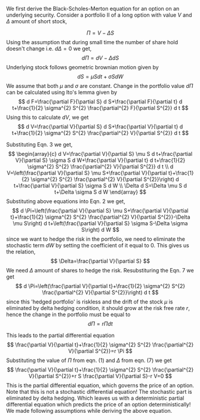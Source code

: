 We first derive the Black-Scholes-Merton equation for an option on an underlying security. Consider a portfolio II of a long option with value $V$ and $\Delta$ amount of short stock,

$$
\Pi=V-\Delta S
$$
Using the assumption that during small time the number of share hold doesn't change i.e. $d \Delta=0$ we get,
$$
d \Pi=d V-\Delta d S
$$
Underlying stock follows geometric brownian motion given by
$$
d S=\mu S d t+\sigma S d W
$$
We assume that both $\mu$ and $\sigma$ are constant. Change in the portfolio value $d \Pi$ can be calculated using Ito's lemma given by
$$
d F=\frac{\partial F}{\partial S} d S+\frac{\partial F}{\partial t} d t+\frac{1}{2} \sigma^{2} S^{2} \frac{\partial^{2} F}{\partial S^{2}} d t
$$
Using this to calculate $d V,$ we get
$$
d V=\frac{\partial V}{\partial S} d S+\frac{\partial V}{\partial t} d t+\frac{1}{2} \sigma^{2} S^{2} \frac{\partial^{2} V}{\partial S^{2}} d t
$$

Substituting Eqn. 3 we get,
$$
\begin{array}{c}
d V=\frac{\partial V}{\partial S} \mu S d t+\frac{\partial V}{\partial S} \sigma S d W+\frac{\partial V}{\partial t} d t+\frac{1}{2} \sigma^{2} S^{2} \frac{\partial^{2} V}{\partial S^{2}} d t \\
d V=\left(\frac{\partial V}{\partial S} \mu S+\frac{\partial V}{\partial t}+\frac{1}{2} \sigma^{2} S^{2} \frac{\partial^{2} V}{\partial S^{2}}\right) d t+\frac{\partial V}{\partial S} \sigma S d W \\
\Delta d S=\Delta \mu S d t+\Delta \sigma S d W
\end{array}
$$
Substituting above equations into Eqn. 2 we get,
$$
d \Pi=\left(\frac{\partial V}{\partial S} \mu S+\frac{\partial V}{\partial t}+\frac{1}{2} \sigma^{2} S^{2} \frac{\partial^{2} V}{\partial S^{2}}-\Delta \mu S\right) d t+\left(\frac{\partial V}{\partial S} \sigma S-\Delta \sigma S\right) d W
$$
since we want to hedge the risk in the portfolio, we need to eliminate the stochastic term $d W$ by setting the coefficient of it equal to $0 .$ This gives us the relation,
$$
\Delta=\frac{\partial V}{\partial S}
$$
We need $\Delta$ amount of shares to hedge the risk. Resubstituring the Eqn. 7 we get
$$
d \Pi=\left(\frac{\partial V}{\partial t}+\frac{1}{2} \sigma^{2} S^{2} \frac{\partial^{2} V}{\partial S^{2}}\right) d t
$$
since this 'hedged portfolio' is riskless and the drift of the stock $\mu$ is eliminated by delta hedging condition, it should grow at the risk free rate $r,$ hence the change in the portfolio must be equal to
$$
d \Pi=r \Pi d t
$$

This leads to the partial differential equation
$$
\frac{\partial V}{\partial t}+\frac{1}{2} \sigma^{2} S^{2} \frac{\partial^{2} V}{\partial S^{2}}=r \Pi
$$
Substituting the value of $\Pi$ from eqn. (1) and $\Delta$ from eqn. (7) we get
$$
\frac{\partial V}{\partial t}+\frac{1}{2} \sigma^{2} S^{2} \frac{\partial^{2} V}{\partial S^{2}}+r S \frac{\partial V}{\partial S}-r V=0
$$
This is the partial differential equation, which governs the price of an option. Note that this is not a stochastic differential equation! The stochastic part is eliminated by delta hedging. Which leaves us with a deterministic partial differential equation which predicts the price of an option deterministically! We made following assumptions while deriving the above equation.
